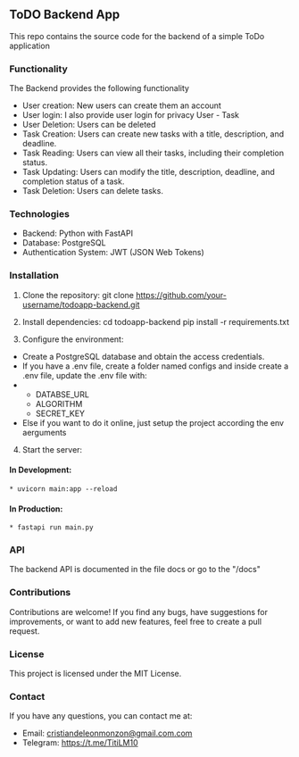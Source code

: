 ## ToDO Backend App

This repo contains the source code for the backend of a simple ToDo application

### Functionality

The Backend provides the following functionality
* User creation: New users can create them an account
* User login: I also provide user login for privacy User - Task
* User Deletion: Users can be deleted
* Task Creation: Users can create new tasks with a title, description, and deadline.
* Task Reading: Users can view all their tasks, including their completion status.
* Task Updating: Users can modify the title, description, deadline, and completion status of a task.
* Task Deletion: Users can delete tasks.

### Technologies

* Backend: Python with FastAPI
* Database: PostgreSQL
* Authentication System: JWT (JSON Web Tokens)

### Installation

1. Clone the repository:
  git clone https://github.com/your-username/todoapp-backend.git

2. Install dependencies:
  cd todoapp-backend
   pip install -r requirements.txt

3. Configure the environment:
  * Create a PostgreSQL database and obtain the access credentials.
  * If you have a .env file, create a folder named configs and inside create a .env file, update the .env file with:
  * * DATABSE_URL
    * ALGORITHM
    * SECRET_KEY
  * Else if you want to do it online, just setup the project according the env aerguments 
4. Start the server:
  #### In Development:
    * uvicorn main:app --reload
  #### In Production:
    * fastapi run main.py

### API

The backend API is documented in the file docs or go to the "<app-link>/docs"

### Contributions

Contributions are welcome! If you find any bugs, have suggestions for improvements, or want to add new features, feel free to create a pull request.

### License

This project is licensed under the MIT License. 

### Contact

If you have any questions, you can contact me at:

* Email: cristiandeleonmonzon@gmail.com.com
* Telegram: https://t.me/TitiLM10

